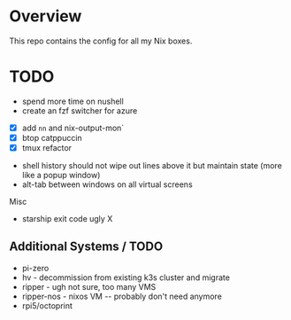 # Overview
This repo contains the config for all my Nix boxes.


# TODO
- spend more time on nushell
- create an fzf switcher for azure
- [x] add `nn` and nix-output-mon`
- [x] btop catppuccin
- [x] tmux refactor
- shell history should not wipe out lines above it but maintain state (more like a popup window)
- alt-tab between windows on all virtual screens


Misc
-  starship exit code ugly X

## Additional Systems / TODO
- pi-zero
- hv - decommission from existing k3s cluster and migrate
- ripper - ugh not sure, too many VMS
- ripper-nos - nixos VM -- probably don't need anymore
- rpi5/octoprint
